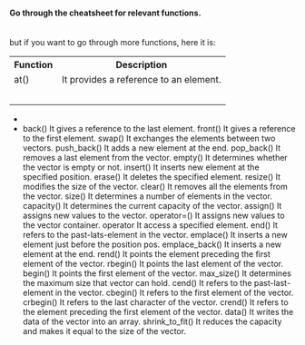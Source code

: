 <p><h4>Go through the cheatsheet for relevant functions.</h4></br> 
but if you want to go through more functions, here it is: </p>

<table>
  <tr>
    <th>Function	</th>
    <th> Description</th>
  </tr>
   
  <tr>
    <td>at()	                   </td><td>  It provides a reference to an element.</td>
  </tr>
     
  <tr>
    <td></td><td/td>
  </tr>
     
  <tr>
    <td></td><td/td>
  </tr>
     
  <tr>
    <td></td><td/td>
  </tr>
     
  <tr>
    <td></td><td/td>
  </tr>
     
  <tr>
    <td></td><td/td>
  </tr>
</table>

       
-
- back()	                  It gives a reference to the last element.
front()	It gives a reference to the first element.
swap()	It exchanges the elements between two vectors.
push_back()	It adds a new element at the end.
pop_back()	It removes a last element from the vector.
empty()	It determines whether the vector is empty or not.
insert()	It inserts new element at the specified position.
erase()	It deletes the specified element.
resize()	It modifies the size of the vector.
clear()	It removes all the elements from the vector.
size()	It determines a number of elements in the vector.
capacity()	It determines the current capacity of the vector.
assign()	It assigns new values to the vector.
operator=()	It assigns new values to the vector container.
operator[]()	It access a specified element.
end()	It refers to the past-lats-element in the vector.
emplace()	It inserts a new element just before the position pos.
emplace_back()	It inserts a new element at the end.
rend()	It points the element preceding the first element of the vector.
rbegin()	It points the last element of the vector.
begin()	It points the first element of the vector.
max_size()	It determines the maximum size that vector can hold.
cend()	It refers to the past-last-element in the vector.
cbegin()	It refers to the first element of the vector.
crbegin()	It refers to the last character of the vector.
crend()	It refers to the element preceding the first element of the vector.
data()	It writes the data of the vector into an array.
shrink_to_fit()	It reduces the capacity and makes it equal to the size of the vector.

